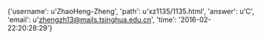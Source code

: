 {'username': u'ZhaoHeng-Zheng', 'path': u'xz1135/1135.html', 'answer': u'C', 'email': u'zhengzh13@mails.tsinghua.edu.cn', 'time': '2016-02-22:20:28:29'}
